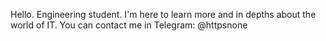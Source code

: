 Hello.
Engineering student.
I'm here to learn more and in depths about the world of IT.
You can contact me in Telegram: @httpsnone
